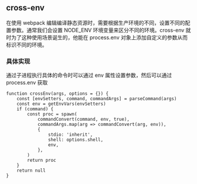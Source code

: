 ## cross-env
在使用 webpack 编辑编译静态资源时，需要根据生产环境的不同，设置不同的配置参数。通常我们会设置 NODE_ENV 环境变量来区分不同的环境。cross-env 就时为了这种使用场景诞生的，他能在 process.env 对象上添加自定义的参数从而标识不同的环境。

### 具体实现
通过子进程执行具体的命令时可以通过 env 属性设置参数，然后可以通过 process.env 获取
```
function crossEnv(args, options = {}) {
    const [envSetters, command, commandArgs] = parseCommand(args)
    const env = getEnvVars(envSetters)
    if (command) {
        const proc = spawn(
            commandConvert(command, env, true),
            commandArgs.map(arg => commandConvert(arg, env)),
            {
                stdio: 'inherit',
                shell: options.shell,
                env,
            },
        )
        return proc
    }
    return null
}
```